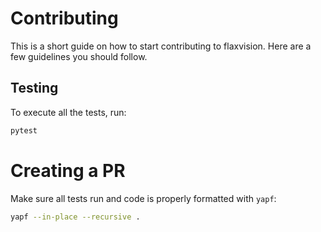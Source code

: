 # Contributing
This is a short guide on how to start contributing to flaxvision. Here are a few guidelines you should follow.

## Testing
To execute all the tests, run:
```bash
pytest
```

# Creating a PR
Make sure all tests run and code is properly formatted with `yapf`:
```bash
yapf --in-place --recursive .
```
